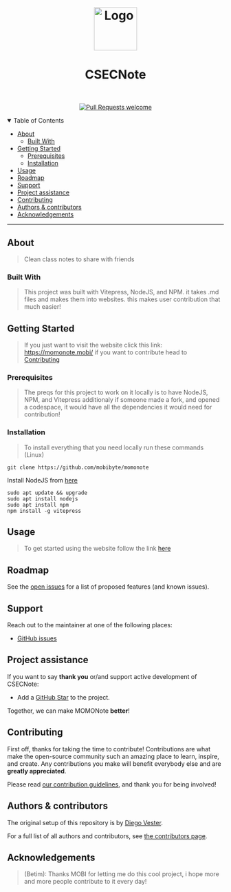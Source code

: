 <h1 align="center">
  <a href="https://github.com/mobibyte/momonote">
    <!-- Please provide path to your logo here -->
    <img src="https://utacsec.org/static/media/michi.576d038960feac1cb458.png" alt="Logo" width="100" height="100">
  </a>
</h1>

<div align="center">
 <h1> CSECNote </h1>
</div>

<div align="center">
<br />

[![Pull Requests welcome](https://img.shields.io/badge/PRs-welcome-ff69b4.svg?style=flat-square)](https://github.com/mobibyte/momonote/issues?q=is%3Aissue+is%3Aopen+label%3A%22help+wanted%22)


</div>

<details open="open">
<summary>Table of Contents</summary>

- [About](#about)
  - [Built With](#built-with)
- [Getting Started](#getting-started)
  - [Prerequisites](#prerequisites)
  - [Installation](#installation)
- [Usage](#usage)
- [Roadmap](#roadmap)
- [Support](#support)
- [Project assistance](#project-assistance)
- [Contributing](#contributing)
- [Authors & contributors](#authors--contributors)
- [Acknowledgements](#acknowledgements)

</details>

---

## About

> Clean class notes to share with friends


### Built With

> This project was built with Vitepress, NodeJS, and NPM. it takes .md files and makes them into websites.
> this makes user contribution that much easier!

## Getting Started

> If you just want to visit the website click this link: https://momonote.mobi/
> if you want to contribute head to [Contributing](#contributing) 

### Prerequisites

> The preqs for this project to work on it locally is to have NodeJS, NPM, and Vitepress
> additionaly if someone made a fork, and opened a codespace, it would have all the dependencies it would need for contribution!

### Installation

> To install everything that you need locally run these commands (Linux)
```
git clone https://github.com/mobibyte/momonote
```
Install NodeJS from [here](https://nodejs.org/)
```
sudo apt update && upgrade
sudo apt install nodejs
sudo apt install npm
npm install -g vitepress
```

## Usage

> To get started using the website follow the link [here](https://momonote.mobi/)

## Roadmap

See the [open issues](https://github.com/mobibyte/momonote/issues) for a list of proposed features (and known issues).

## Support

Reach out to the maintainer at one of the following places:

- [GitHub issues](https://github.com/mobibyte/momonote/issues/new?assignees=&labels=question&template=04_SUPPORT_QUESTION.md&title=support%3A+)

## Project assistance

If you want to say **thank you** or/and support active development of CSECNote:

- Add a [GitHub Star](https://github.com/mobibyte/momonote) to the project.

Together, we can make MOMONote **better**!

## Contributing

First off, thanks for taking the time to contribute! Contributions are what make the open-source community such an amazing place to learn, inspire, and create. Any contributions you make will benefit everybody else and are **greatly appreciated**.


Please read [our contribution guidelines](docs/CONTRIBUTING.md), and thank you for being involved!

## Authors & contributors

The original setup of this repository is by [Diego Vester](https://github.com/mambov).

For a full list of all authors and contributors, see [the contributors page](https://github.com/mobibyte/momonote/contributors).


## Acknowledgements

> (Betim): Thanks MOBI for letting me do this cool project, i hope more and more people contribute to it every day!
